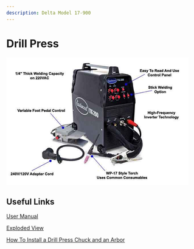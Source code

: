 ```yaml
---
description: Delta Model 17-900
---
```


# Drill Press

![](../.gitbook/assets/image%20%2836%29.png)

## Useful Links

[User Manual](https://drive.google.com/open?id=1sz_10j7BN1NgQFn7m7HLKfyBoLSE2jkU) 

[Exploded View](https://drive.google.com/open?id=1JByr16rfMAomh32xp1rJV3QIJ3Qwz9c-)

[How To Install a Drill Press Chuck and an Arbor](https://www.youtube.com/watch?v=9bpSBOIpn-s&feature=emb_rel_end)

